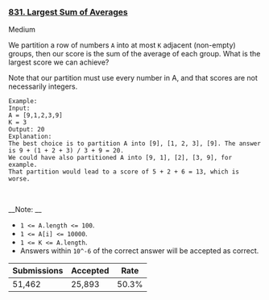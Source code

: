 ### [831. Largest Sum of Averages](https://leetcode.com/problems/largest-sum-of-averages/)

Medium

We partition a row of numbers `` A `` into at most `` K `` adjacent (non-empty) groups, then our score is the sum of the average of each group. What is the largest score we can achieve?

Note that our partition must use every number in A, and that scores are not necessarily integers.

```
Example:
Input: 
A = [9,1,2,3,9]
K = 3
Output: 20
Explanation: 
The best choice is to partition A into [9], [1, 2, 3], [9]. The answer is 9 + (1 + 2 + 3) / 3 + 9 = 20.
We could have also partitioned A into [9, 1], [2], [3, 9], for example.
That partition would lead to a score of 5 + 2 + 6 = 13, which is worse.
```

 

__Note: __

*   `` 1 <= A.length <= 100 ``.
*   `` 1 <= A[i] <= 10000 ``.
*   `` 1 <= K <= A.length ``.
*   Answers within `` 10^-6 `` of the correct answer will be accepted as correct.

| Submissions    | Accepted     | Rate   |
| -------------- | ------------ | ------ |
| 51,462 | 25,893 | 50.3% |
